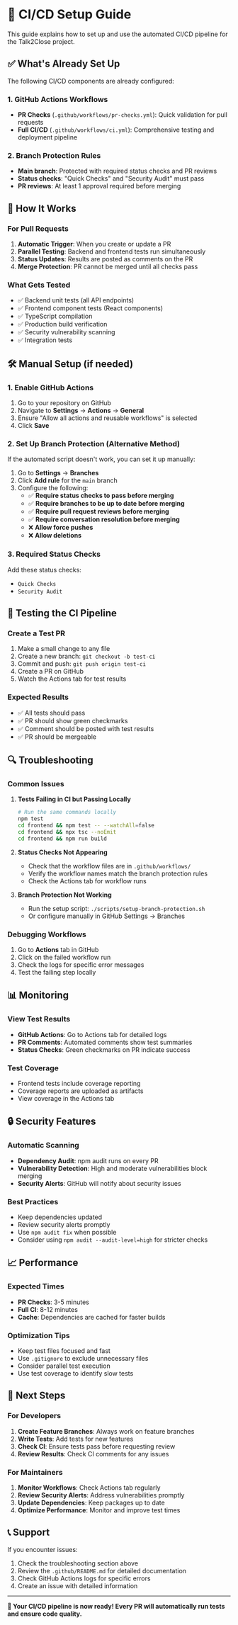 # 🚀 CI/CD Setup Guide

This guide explains how to set up and use the automated CI/CD pipeline for the Talk2Close project.

## ✅ What's Already Set Up

The following CI/CD components are already configured:

### 1. GitHub Actions Workflows
- **PR Checks** (`.github/workflows/pr-checks.yml`): Quick validation for pull requests
- **Full CI/CD** (`.github/workflows/ci.yml`): Comprehensive testing and deployment pipeline

### 2. Branch Protection Rules
- **Main branch**: Protected with required status checks and PR reviews
- **Status checks**: "Quick Checks" and "Security Audit" must pass
- **PR reviews**: At least 1 approval required before merging

## 🔄 How It Works

### For Pull Requests
1. **Automatic Trigger**: When you create or update a PR
2. **Parallel Testing**: Backend and frontend tests run simultaneously
3. **Status Updates**: Results are posted as comments on the PR
4. **Merge Protection**: PR cannot be merged until all checks pass

### What Gets Tested
- ✅ Backend unit tests (all API endpoints)
- ✅ Frontend component tests (React components)
- ✅ TypeScript compilation
- ✅ Production build verification
- ✅ Security vulnerability scanning
- ✅ Integration tests

## 🛠️ Manual Setup (if needed)

### 1. Enable GitHub Actions
1. Go to your repository on GitHub
2. Navigate to **Settings** → **Actions** → **General**
3. Ensure "Allow all actions and reusable workflows" is selected
4. Click **Save**

### 2. Set Up Branch Protection (Alternative Method)
If the automated script doesn't work, you can set it up manually:

1. Go to **Settings** → **Branches**
2. Click **Add rule** for the `main` branch
3. Configure the following:
   - ✅ **Require status checks to pass before merging**
   - ✅ **Require branches to be up to date before merging**
   - ✅ **Require pull request reviews before merging**
   - ✅ **Require conversation resolution before merging**
   - ❌ **Allow force pushes**
   - ❌ **Allow deletions**

### 3. Required Status Checks
Add these status checks:
- `Quick Checks`
- `Security Audit`

## 🧪 Testing the CI Pipeline

### Create a Test PR
1. Make a small change to any file
2. Create a new branch: `git checkout -b test-ci`
3. Commit and push: `git push origin test-ci`
4. Create a PR on GitHub
5. Watch the Actions tab for test results

### Expected Results
- ✅ All tests should pass
- ✅ PR should show green checkmarks
- ✅ Comment should be posted with test results
- ✅ PR should be mergeable

## 🔍 Troubleshooting

### Common Issues

1. **Tests Failing in CI but Passing Locally**
   ```bash
   # Run the same commands locally
   npm test
   cd frontend && npm test -- --watchAll=false
   cd frontend && npx tsc --noEmit
   cd frontend && npm run build
   ```

2. **Status Checks Not Appearing**
   - Check that the workflow files are in `.github/workflows/`
   - Verify the workflow names match the branch protection rules
   - Check the Actions tab for workflow runs

3. **Branch Protection Not Working**
   - Run the setup script: `./scripts/setup-branch-protection.sh`
   - Or configure manually in GitHub Settings → Branches

### Debugging Workflows
1. Go to **Actions** tab in GitHub
2. Click on the failed workflow run
3. Check the logs for specific error messages
4. Test the failing step locally

## 📊 Monitoring

### View Test Results
- **GitHub Actions**: Go to Actions tab for detailed logs
- **PR Comments**: Automated comments show test summaries
- **Status Checks**: Green checkmarks on PR indicate success

### Test Coverage
- Frontend tests include coverage reporting
- Coverage reports are uploaded as artifacts
- View coverage in the Actions tab

## 🔒 Security Features

### Automatic Scanning
- **Dependency Audit**: npm audit runs on every PR
- **Vulnerability Detection**: High and moderate vulnerabilities block merging
- **Security Alerts**: GitHub will notify about security issues

### Best Practices
- Keep dependencies updated
- Review security alerts promptly
- Use `npm audit fix` when possible
- Consider using `npm audit --audit-level=high` for stricter checks

## 📈 Performance

### Expected Times
- **PR Checks**: 3-5 minutes
- **Full CI**: 8-12 minutes
- **Cache**: Dependencies are cached for faster builds

### Optimization Tips
- Keep test files focused and fast
- Use `.gitignore` to exclude unnecessary files
- Consider parallel test execution
- Use test coverage to identify slow tests

## 🎯 Next Steps

### For Developers
1. **Create Feature Branches**: Always work on feature branches
2. **Write Tests**: Add tests for new features
3. **Check CI**: Ensure tests pass before requesting review
4. **Review Results**: Check CI comments for any issues

### For Maintainers
1. **Monitor Workflows**: Check Actions tab regularly
2. **Review Security Alerts**: Address vulnerabilities promptly
3. **Update Dependencies**: Keep packages up to date
4. **Optimize Performance**: Monitor and improve test times

## 📞 Support

If you encounter issues:
1. Check the troubleshooting section above
2. Review the `.github/README.md` for detailed documentation
3. Check GitHub Actions logs for specific errors
4. Create an issue with detailed information

---

**🎉 Your CI/CD pipeline is now ready! Every PR will automatically run tests and ensure code quality.**
